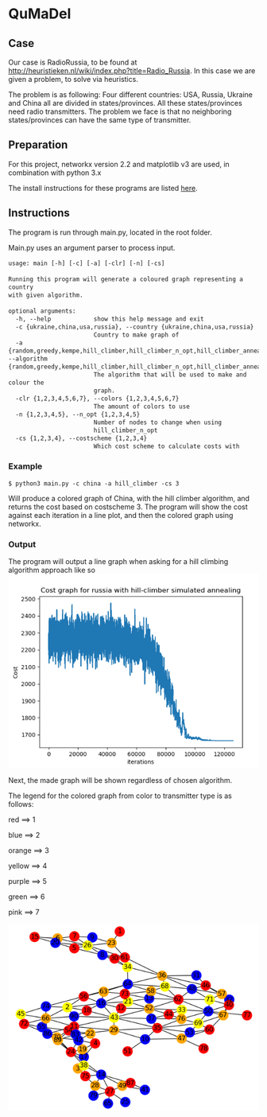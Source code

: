 # QuMaDel

## Case
Our case is RadioRussia, to be found at http://heuristieken.nl/wiki/index.php?title=Radio_Russia.
In this case we are given a problem, to solve via heuristics.

The problem is as following:
Four  different countries: USA, Russia, Ukraine and China all are divided in states/provinces. All these states/provinces need radio transmitters. The problem we face is that no neighboring states/provinces can have the same type of transmitter.

## Preparation

For this project, networkx version 2.2 and matplotlib v3 are used, in combination with python 3.x

The install instructions for these programs are listed [here](requirements.md).

## Instructions

The program is run through main.py, located in the root folder.

Main.py uses an argument parser to process input.


```
usage: main [-h] [-c] [-a] [-clr] [-n] [-cs]

Running this program will generate a coloured graph representing a country
with given algorithm.

optional arguments:
  -h, --help            show this help message and exit
  -c {ukraine,china,usa,russia}, --country {ukraine,china,usa,russia}
                        Country to make graph of
  -a {random,greedy,kempe,hill_climber,hill_climber_n_opt,hill_climber_annealing}, --algorithm {random,greedy,kempe,hill_climber,hill_climber_n_opt,hill_climber_annealing}
                        The algorithm that will be used to make and colour the
                        graph.
  -clr {1,2,3,4,5,6,7}, --colors {1,2,3,4,5,6,7}
                        The amount of colors to use
  -n {1,2,3,4,5}, --n_opt {1,2,3,4,5}
                        Number of nodes to change when using
                        hill_climber_n_opt
  -cs {1,2,3,4}, --costscheme {1,2,3,4}
                        Which cost scheme to calculate costs with

```

### Example
```
$ python3 main.py -c china -a hill_climber -cs 3
```

Will produce a colored graph of China, with the hill climber algorithm, and returns the cost based on costscheme 3. The program will show the cost against each iteration in a line plot, and then the colored graph using networkx.

### Output
The program will output a line graph when asking for a hill climbing algorithm approach
like so
![](images/chart.png)


Next, the made graph will be shown regardless of chosen algorithm.

The legend for the colored graph from color to transmitter type is as follows:

red ==> 1

blue ==> 2

orange ==> 3

yellow ==> 4

purple ==> 5

green ==> 6

pink ==> 7


![](images/graph.png)
